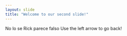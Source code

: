 ```yaml
---
layout: slide
title: "Welcome to our second slide!"
---
```

No lo se Rick parece falso
Use the left arrow to go back!
